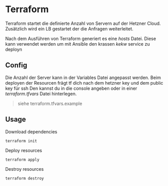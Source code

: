 # Terraform 

Terraform startet die definierte Anzahl von Servern auf der Hetzner Cloud.
Zusätzlich wird ein LB gestartet der die Anfragen weiterleitet.

Nach dem Ausführen von Terraform generiert es eine _hosts_ Datei.
Diese kann verwendet werden um mit Ansible den krassen _kekw_ service zu deployn

## Config
Die Anzahl der Server kann in der Variables Datei angepasst werden.
Beim deployen der Resourcen frägt tf dich nach dem hetzner key und dem public key für ssh
Den kannst du in die console angeben oder in einer _terraform.tfvars_ Datei hinterlegen.

> siehe terraform.tfvars.example


## Usage
Download dependencies
```
terraform init
```
Deploy resources
```
terraform apply
```
Destroy resources
```
terraform destroy
```
